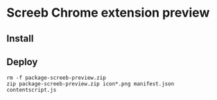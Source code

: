 
# Screeb Chrome extension preview

## Install



## Deploy

```
rm -f package-screeb-preview.zip
zip package-screeb-preview.zip icon*.png manifest.json contentscript.js
```
